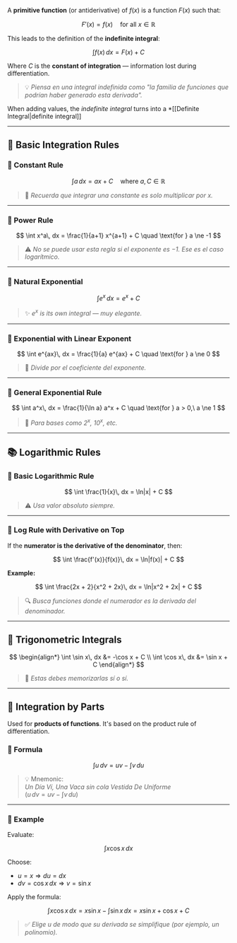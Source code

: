 
A **primitive function** (or antiderivative) of $f(x)$ is a function $F(x)$ such that:

$$
F'(x) = f(x) \quad \text{for all } x \in \mathbb{R}
$$

This leads to the definition of the **indefinite integral**:

$$
\int f(x)\, dx = F(x) + C
$$

Where $C$ is the **constant of integration** — information lost during differentiation.

> 💡 *Piensa en una integral indefinida como "la familia de funciones que podrían haber generado esta derivada".*

When adding values, the *indefinite integral* turns into a *[[Definite Integral|definite integral]]


---

## 📏 Basic Integration Rules

### 🔹 Constant Rule

$$
\int a\, dx = ax + C \quad \text{where } a, C \in \mathbb{R}
$$

> 🧠 *Recuerda que integrar una constante es solo multiplicar por $x$.*

---

### 🔹 Power Rule

$$
\int x^a\, dx = \frac{1}{a+1} x^{a+1} + C \quad \text{for } a \ne -1
$$

> ⚠️ *No se puede usar esta regla si el exponente es $-1$. Ese es el caso logarítmico.*

---

### 🔹 Natural Exponential

$$
\int e^x\, dx = e^x + C
$$

> ✨ *$e^x$ is its own integral — muy elegante.*

---

### 🔹 Exponential with Linear Exponent

$$
\int e^{ax}\, dx = \frac{1}{a} e^{ax} + C \quad \text{for } a \ne 0
$$

> 🧠 *Divide por el coeficiente del exponente.*

---

### 🔹 General Exponential Rule

$$
\int a^x\, dx = \frac{1}{\ln a} a^x + C \quad \text{for } a > 0,\ a \ne 1
$$

> 📌 *Para bases como $2^x$, $10^x$, etc.*

---

## 📚 Logarithmic Rules

### 🔹 Basic Logarithmic Rule

$$
\int \frac{1}{x}\, dx = \ln|x| + C
$$

> ⚠️ *Usa valor absoluto siempre.*

---

### 🔹 Log Rule with Derivative on Top

If the **numerator is the derivative of the denominator**, then:

$$
\int \frac{f'(x)}{f(x)}\, dx = \ln|f(x)| + C
$$

**Example:**

$$
\int \frac{2x + 2}{x^2 + 2x}\, dx = \ln|x^2 + 2x| + C
$$

> 🔍 *Busca funciones donde el numerador es la derivada del denominador.*

---

## 🎯 Trigonometric Integrals

$$
\begin{align*}
\int \sin x\, dx &= -\cos x + C \\
\int \cos x\, dx &= \sin x + C
\end{align*}
$$

> 🧠 *Estas debes memorizarlas sí o sí.*

---

## 🤝 Integration by Parts

Used for **products of functions**. It's based on the product rule of differentiation.

### 🔹 Formula

$$
\int u\, dv = uv - \int v\, du
$$

> 💡 Mnemonic:  
> *Un Día Ví, Una Vaca sin cola Vestida De Uniforme*  
> ($u\,dv = uv - \int v\,du$)

---

### 🔹 Example

Evaluate:

$$
\int x \cos x\, dx
$$

Choose:

- $u = x \Rightarrow du = dx$
- $dv = \cos x\, dx \Rightarrow v = \sin x$

Apply the formula:

$$
\int x \cos x\, dx = x \sin x - \int \sin x\, dx = x \sin x + \cos x + C
$$

> ✅ *Elige $u$ de modo que su derivada se simplifique (por ejemplo, un polinomio).*

